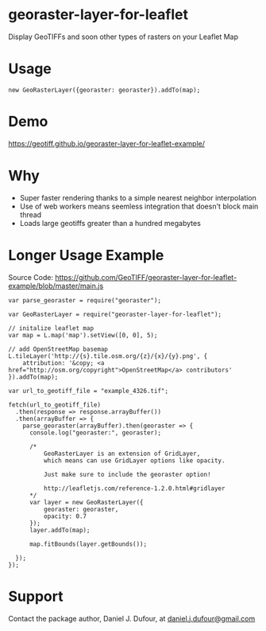 # georaster-layer-for-leaflet
Display GeoTIFFs and soon other types of rasters on your Leaflet Map

# Usage
```
new GeoRasterLayer({georaster: georaster}).addTo(map);
```

# Demo
https://geotiff.github.io/georaster-layer-for-leaflet-example/

# Why
- Super faster rendering thanks to a simple nearest neighbor interpolation
- Use of web workers means seemless integration that doesn't block main thread
- Loads large geotiffs greater than a hundred megabytes


# Longer Usage Example
Source Code: https://github.com/GeoTIFF/georaster-layer-for-leaflet-example/blob/master/main.js
```
var parse_georaster = require("georaster");

var GeoRasterLayer = require("georaster-layer-for-leaflet");

// initalize leaflet map
var map = L.map('map').setView([0, 0], 5);

// add OpenStreetMap basemap
L.tileLayer('http://{s}.tile.osm.org/{z}/{x}/{y}.png', {
    attribution: '&copy; <a href="http://osm.org/copyright">OpenStreetMap</a> contributors'
}).addTo(map);

var url_to_geotiff_file = "example_4326.tif";

fetch(url_to_geotiff_file)
  .then(response => response.arrayBuffer())
  .then(arrayBuffer => {
    parse_georaster(arrayBuffer).then(georaster => {
      console.log("georaster:", georaster);

      /*
          GeoRasterLayer is an extension of GridLayer,
          which means can use GridLayer options like opacity.

          Just make sure to include the georaster option!

          http://leafletjs.com/reference-1.2.0.html#gridlayer
      */
      var layer = new GeoRasterLayer({
          georaster: georaster,
          opacity: 0.7
      });
      layer.addTo(map);

      map.fitBounds(layer.getBounds());

  });
});
```

# Support
Contact the package author, Daniel J. Dufour, at daniel.j.dufour@gmail.com

